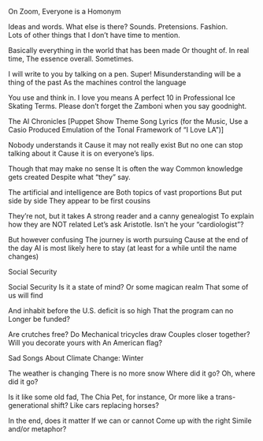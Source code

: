 On Zoom, Everyone is a Homonym

Ideas and words.  What else is there?
Sounds.  Pretensions.  Fashion.  
Lots of other things that I don’t have time to mention.

Basically everything in the world that has been made
Or thought of.  In real time, 
The essence overall.  Sometimes.

I will write to you by talking on a pen.  Super!
Misunderstanding will be a thing of the past
As the machines control the language

You use and think in.  I love you means
A perfect 10 in Professional Ice Skating Terms.
Please don’t forget the Zamboni when you say goodnight.


The AI Chronicles [Puppet Show Theme Song Lyrics  (for the Music, Use a Casio Produced Emulation of the Tonal Framework of “I Love LA”)]

Nobody understands it
Cause it may not really exist
But no one can stop talking about it
Cause it is on everyone’s lips.

Though that may make no sense
It is often the way
Common knowledge gets created
Despite what “they” say.

The artificial and intelligence are
Both topics of vast proportions
But put side by side
They appear to be first cousins

They’re not, but it takes 
A strong reader and a canny genealogist
To explain how they are NOT related
Let’s ask Aristotle.  Isn’t he your “cardiologist”?

But however confusing
The journey is worth pursuing
Cause at the end of the day
AI is most likely here to stay (at least for a while until the name changes)



Social Security

Social Security
Is it a state of mind?
Or some magican realm 
That some of us will find

And inhabit before the 
U.S. deficit is so high
That the program can no 
Longer be funded?

Are crutches free?  Do
Mechanical tricycles draw
Couples closer together?
Will you decorate yours with 
An American flag?


Sad Songs About Climate Change: Winter

The weather is changing
There is no more snow
Where did it go?
Oh, where did it go?

Is it like some old fad,
The Chia Pet, for instance,
Or more like a trans-generational shift?
Like cars replacing horses?

In the end, does it matter
If we can or cannot 
Come up with the right
Simile and/or metaphor?




